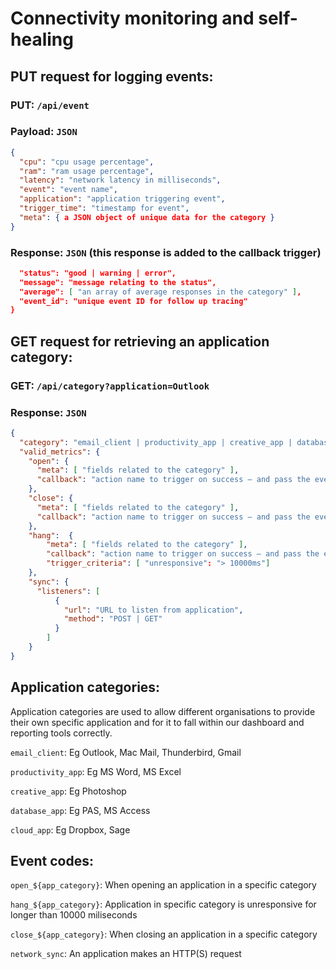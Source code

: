 # Connectivity monitoring and self-healing
## PUT request for logging events:
### PUT: `/api/event`
### Payload: `JSON`
```JSON
{
  "cpu": "cpu usage percentage",
  "ram": "ram usage percentage",
  "latency": "network latency in milliseconds",
  "event": "event name",
  "application": "application triggering event",
  "trigger_time": "timestamp for event",
  "meta": { a JSON object of unique data for the category }
}
```
### Response: `JSON` (this response is added to the callback trigger)
```JSON {
  "status": "good | warning | error",
  "message": "message relating to the status",
  "average": [ "an array of average responses in the category" ],
  "event_id": "unique event ID for follow up tracing"
}
```
## GET request for retrieving an application category:
### GET: `/api/category?application=Outlook`
### Response: `JSON`
```JSON
{
  "category": "email_client | productivity_app | creative_app | database_app | cloud_app",
  "valid_metrics": {
    "open": {
      "meta": [ "fields related to the category" ],
      "callback": "action name to trigger on success – and pass the event response"
    },
    "close": {
      "meta": [ "fields related to the category" ],
      "callback": "action name to trigger on success – and pass the event response"
    },
    "hang":  {
        "meta": [ "fields related to the category" ],
        "callback": "action name to trigger on success – and pass the event response",
        "trigger_criteria": [ "unresponsive": "> 10000ms"]
    },
    "sync": {
      "listeners": [
          {
            "url": "URL to listen from application",
            "method": "POST | GET"
          }
        ]
    }
}
```
## Application categories:

Application categories are used to allow different organisations to provide their own specific application and for it to fall within our dashboard and reporting tools correctly.

`email_client`: Eg Outlook, Mac Mail, Thunderbird, Gmail

`productivity_app`: Eg MS Word, MS Excel

`creative_app`: Eg Photoshop

`database_app`: Eg PAS, MS Access

`cloud_app`: Eg Dropbox, Sage

## Event codes:
`open_${app_category}`: When opening an application in a specific category

`hang_${app_category}`: Application in specific category is unresponsive for longer than 10000 miliseconds

`close_${app_category}`: When closing an application in a specific category

`network_sync`: An application makes an HTTP(S) request
